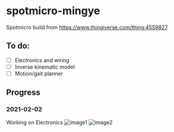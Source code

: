 # spotmicro-mingye
Spotmicro build from https://www.thingiverse.com/thing:4559827.
## To do:
- [ ] Electronics and wiring
- [ ] Inverse kinematic model
- [ ] Motion/gait planner

## Progress
### 2021-02-02
Working on Electronics
![image1](images/image1.jpg)
![image2](images/image2.jpg)
